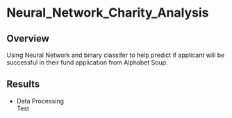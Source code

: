 # Neural_Network_Charity_Analysis
## Overview
Using Neural Network and binary classifer to help predict if applicant will be successful in their fund application from Alphabet Soup.
## Results
- Data Processing </br>
Test
